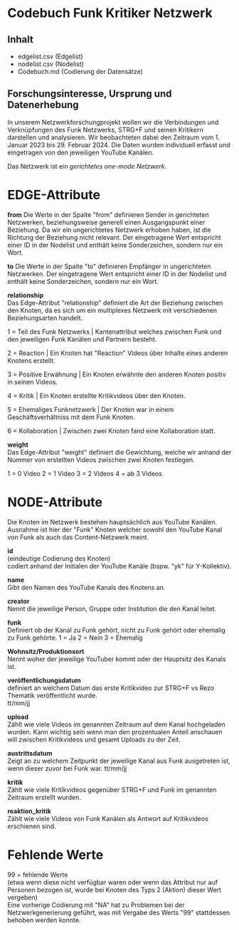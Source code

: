 # Codebuch Funk Kritiker Netzwerk

## Inhalt
- edgelist.csv (Edgelist)
- nodelist.csv (Nodelist)
- Codebuch.md (Codierung der Datensätze)

## Forschungsinteresse, Ursprung und Datenerhebung
In unserem Netzwerkforschungprojekt wollen wir die Verbindungen und Verknüpfungen des Funk Netzwerks, STRG+F und seinen Kritikern darstellen und analysieren. Wir beobachteten dabei den Zeitraum vom 1. Januar 2023 bis 29. Februar 2024. Die Daten wurden individuell erfasst und eingetragen von den jeweiligen YouTube Kanälen.

Das Netzwerk ist ein *gerichtetes one-mode Netzwerk*. 

# EDGE-Attribute

**from**
Die Werte in der Spalte "from" definieren Sender in gerichteten Netzwerken, beziehungsweise generell einen Ausgangspunkt einer Beziehung. Da wir ein ungerichtetes Netzwerk erhoben haben, ist die Richtung der Beziehung nicht relevant. Der eingetragene Wert entspricht einer ID in der Nodelist und enthält keine Sonderzeichen, sondern nur ein Wort.

**to**
Die Werte in der Spalte "to" definieren Empfänger in ungerichteten Netzwerken. Der eingetragene Wert entspricht einer ID in der Nodelist und enthält keine Sonderzeichen, sondern nur ein Wort.

**relationship**  
Das Edge-Attribut "relationship" definiert die Art der Beziehung zwischen den Knoten, da es sich um ein multiplexes Netzwerk mit verschiedenen Beziehungsarten handelt. 

1 = Teil des Funk Netzwerks | Kantenattribut welches zwischen Funk und den jeweiligen Funk Kanälen und Partnern besteht.

2 = Reaction | Ein Knoten hat "Reaction" Videos über Inhalte eines anderen Knotens erstellt.

3 = Positive Erwähnung | Ein Knoten erwähnte den anderen Knoten positiv in seinen Videos.

4 = Kritik | Ein Knoten erstellte Kritikvideos über den Knoten.

5 = Ehemaliges Funknetzwerk | Der Knoten war in einem Geschäftsverhältniss mit dem Funk Knoten.

6 = Kollaboration | Zwischen zwei Knoten fand eine Kollaboration statt.

**weight**   
Das Edge-Attribut "weight" definiert die Gewichtung, welche wir anhand der Nummer von erstellten Videos zwischen zwei Knoten festlegen.

1 = 0 Video
2 = 1 Video
3 = 2 Videos
4 = ab 3 Videos 

# NODE-Attribute  

Die Knoten im Netzwerk bestehen hauptsächlich aus YouTube Kanälen. Ausnahme ist hier der "Funk" Knoten welcher sowohl den YouTube Kanal von Funk als auch das Content-Netzwerk meint. 

**id**  
(eindeutige Codierung des Knoten)   
codiert anhand der Initialen der YouTube Kanäle (bspw. "yk" für Y-Kollektiv).

**name**  
Gibt den Namen des YouTube Kanals des Knotens an. 

**creator**  
Nennt die jeweilige Person, Gruppe oder Institution die den Kanal leitet.

**funk**    
Definiert ob der Kanal zu Funk gehört, nicht zu Funk gehört oder ehemalig zu Funk gehörte. 
1 = Ja
2 = Nein
3 = Ehemalig
  
**Wohnsitz/Produktionsort**  
Nennt woher der jeweilige YouTuber kommt oder der Hauptsitz des Kanals ist.

**veröffentlichungsdatum**   
definiert an welchem Datum das erste Kritikvideo zur STRG+F vs Rezo Thematik veröffentlicht wurde.  
tt/mm/jj

**upload**  
Zählt wie viele Videos im genannten Zeitraum auf dem Kanal hochgeladen wurden. Kann wichtig sein wenn man den prozentualen Anteil anschauen will zwischen Kritikvideos und gesamt Uploads zu der Zeit.

**austrittsdatum**  
Zeigt an zu welchem Zeitpunkt der jeweilige Kanal aus Funk ausgetreten ist, wenn dieser zuvor bei Funk war.
tt/mm/jj

**kritik**  
Zählt wie viele Kritikvideos gegenüber STRG+F und Funk im genannten Zeitraum erstellt wurden.  

**reaktion_kritik**  
Zählt wie viele Videos von Funk Kanälen als Antwort auf Kritikvideos erschienen sind.

# Fehlende Werte
99 = fehlende Werte  
(etwa wenn diese nicht verfügbar waren oder wenn das Attribut nur auf Personen bezogen ist, wurde bei Knoten des Typs 2 (Aktion) dieser Wert vergeben)  
Eine vorherige Codierung mit "NA" hat zu Problemen bei der Netzwerkgenerierung geführt, was mit Vergabe des Werts "99" stattdessen behoben werden konnte.

##

